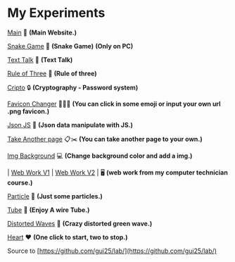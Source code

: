 # My Experiments 

[Main](https://gui25.github.io/main/) 🚀 **(Main Website.)** 

[Snake Game](https://gui25.github.io/lab/snakegame/) 🐍 **(Snake Game)**      **(Only on PC)**

[Text Talk](https://gui25.github.io/lab/text-talk/) 👄 **(Text Talk)** 

[Rule of Three](https://gui25.github.io/lab/rule-of-three/) 🔢 **(Rule of three)** 

[Cripto](https://gui25.github.io/lab/cripto/) 🔒 **(Cryptography - Password system)**

[Favicon Changer](https://gui25.github.io/lab/faviconchanger/) 👨🏼‍💻 **(You can click in some emoji or input your own url .png favicon.)**

[Json JS](https://gui25.github.io/lab/jsonjs/) 🤖 **(Json data manipulate with JS.)**

[Take Another page](https://gui25.github.io/lab/takepage/) 📋✂️ **(You can take another page to your own.)**

[Img Background](https://gui25.github.io/lab/imgbackground/) 💻 **(Change background color and add a img.)**

| [Web Work V1](https://gui25.github.io/lab/WebWork/) | [Web Work V2](https://gui25.github.io/lab/WebWorkv2/) |  🖥️ **(web work from my computer technician course.)** 

[Particle](https://gui25.github.io/lab/particle/) 🌌 **(Just some particles.)**

[Tube](https://gui25.github.io/lab/tube/) 🧪 **(Enjoy A wire Tube.)**

[Distorted Waves](https://gui25.github.io/lab/wave/) 🌊 **(Crazy distorted green wave.)**

[Heart](https://gui25.github.io/lab/heart/) ❤️ **(One click to start, two to stop.)**

Source to [https://github.com/gui25/lab/](https://github.com/gui25/lab/)
